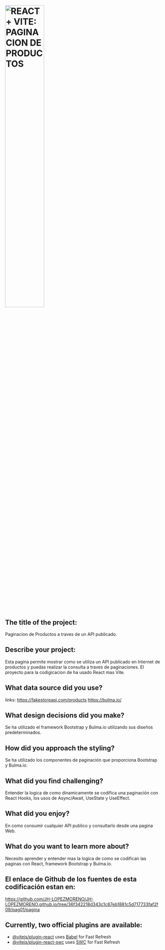 <h1><img src="" alt="REACT + VITE: PAGINACION DE PRODUCTOS" width="50%"></h1>

## The title of the project:

Paginacion de Productos a traves de un API publicado.

## Describe your project:

Esta pagina permite mostrar como se utiliza un API publicado en Internet de productos y puedas realizar la consulta a traves de paginaciones. El proyecto para la codigicacion de ha usado React mas Vite.

## What data source did you use? 

links: 	https://fakestoreapi.com/products
        https://bulma.io/

## What design decisions did you make? 

Se ha utilizado el framework Bootstrap y Bulma.io utilizando sus diseños predeterminados.

## How did you approach the styling?

Se ha utilizado los componentes de paginación que proporciona Bootstrap y Bulma.io.

## What did you find challenging?

Entender la logica de como dinamicamente se codifica una paginación con React Hooks, los usos de Async/Await, UseState y UseEffect.

## What did you enjoy? 

En como consumir cualquier API publico y consultarlo desde una pagina Web.

## What do you want to learn more about?

Necesito aprender y entender mas la logica de como se codifican las paginas con React, framework Bootstrap y Bulma.io.

## El enlace de Github de los fuentes de esta codificación estan en:

https://github.com/JH-LOPEZMORENO/JH-LOPEZMORENO.github.io/tree/36f342218d343c1c87eb1881c5d717733faf2f09/pag01/pagina

## Currently, two official plugins are available:

- [@vitejs/plugin-react](https://github.com/vitejs/vite-plugin-react/blob/main/packages/plugin-react/README.md) uses [Babel](https://babeljs.io/) for Fast Refresh
- [@vitejs/plugin-react-swc](https://github.com/vitejs/vite-plugin-react-swc) uses [SWC](https://swc.rs/) for Fast Refresh
